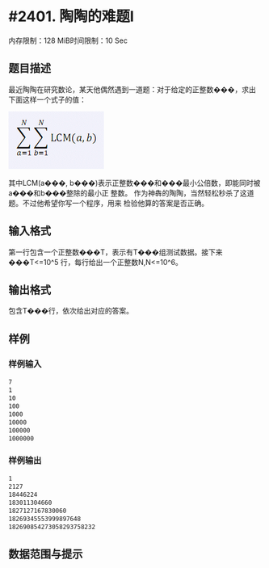 # #2401. 陶陶的难题I

内存限制：128 MiB时间限制：10 Sec

## 题目描述

最近陶陶在研究数论，某天他偶然遇到一道题：对于给定的正整数���，求出
下面这样一个式子的值：

![](upload/201107/3.jpg)

其中LCM(a���, b���)表示正整数���和���最小公倍数，即能同时被a���和b���整除的最小正
整数。 
作为神犇的陶陶，当然轻松秒杀了这道题。不过他希望你写一个程序，用来
检验他算的答案是否正确。

## 输入格式

第一行包含一个正整数���T，表示有T���组测试数据。接下来���T<=10^5
行，每行给出一个正整数N,N<=10^6。 

## 输出格式

包含T���行，依次给出对应的答案。

## 样例

### 样例输入

    
    7 
    1 
    10 
    100 
    1000 
    10000 
    100000 
    1000000 
    
    
    

### 样例输出

    
    1
    2127
    18446224
    183011304660
    1827127167830060
    18269345553999897648
    182690854273058293758232
    
    
    

## 数据范围与提示
